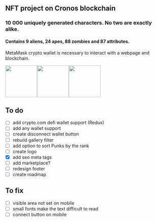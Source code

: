 ## NFT project on Cronos blockchain
### 10 000 uniquely generated characters. No two are exactly alike.
#### Contains 9 aliens, 24 apes, 88 zombies and 87 attributes.
MetaMask crypto wallet is necessary to interact with a webpage and blockchain. 

<img src="https://gateway.pinata.cloud/ipfs/QmPEtccRodRgyhQwiBrmTMZkoeo3skbCWFpkg4CqahGrf1/1038.png" width="100" height="100"><img src="https://gateway.pinata.cloud/ipfs/QmPEtccRodRgyhQwiBrmTMZkoeo3skbCWFpkg4CqahGrf1/1568.png" width="100" height="100"><img src="https://gateway.pinata.cloud/ipfs/QmPEtccRodRgyhQwiBrmTMZkoeo3skbCWFpkg4CqahGrf1/2323.png" width="100" height="100">


## To do

- [ ] add crypto.com defi wallet support (Redux)
- [ ] add any wallet support
- [ ] create disconnect wallet button
- [ ] rebuild gallery filter
- [ ] add option to sort Punks by the rank
- [ ] create logo
- [x] add seo meta tags
- [ ] add marketplace?
- [ ] redesign footer
- [ ] create roadmap

## To fix
- [ ] visible area not set on mobile
- [ ] small fonts make the text difficult to read
- [ ] connect button on mobile
